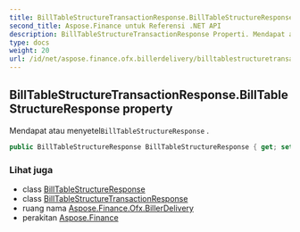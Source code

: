 ```yaml
---
title: BillTableStructureTransactionResponse.BillTableStructureResponse
second_title: Aspose.Finance untuk Referensi .NET API
description: BillTableStructureTransactionResponse Properti. Mendapat atau menyetelBillTableStructureResponse .
type: docs
weight: 20
url: /id/net/aspose.finance.ofx.billerdelivery/billtablestructuretransactionresponse/billtablestructureresponse/
---
```

## BillTableStructureTransactionResponse.BillTableStructureResponse property

Mendapat atau menyetel`BillTableStructureResponse` .

```csharp
public BillTableStructureResponse BillTableStructureResponse { get; set; }
```

### Lihat juga

* class [BillTableStructureResponse](../../billtablestructureresponse/)
* class [BillTableStructureTransactionResponse](../)
* ruang nama [Aspose.Finance.Ofx.BillerDelivery](../../billtablestructuretransactionresponse/)
* perakitan [Aspose.Finance](../../../)


